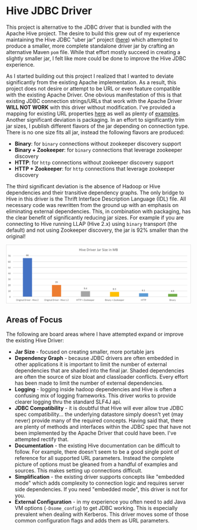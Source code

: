 # Hive JDBC Driver

This project is alternative to the JDBC driver that is bundled with the Apache Hive project.  The desire to build this grew out of my experience maintaining the Hive JDBC "uber jar" project ([here](https://github.com/timveil/hive-jdbc-uber-jar)) which attempted to produce a smaller, more complete standalone driver jar by crafting an alternative Maven `pom` file.  While that effort mostly succeed in creating a slightly smaller jar, I felt like more could be done to improve the Hive JDBC experience.

As I started building out this project I realized that I wanted to deviate significantly from the existing Apache implementation.  As a result, this project does not desire or attempt to be URL or even feature compatible with the existing Apache Driver.  One obvious manifestation of this is that existing JDBC connection strings/URLs that work with the Apache Driver __WILL NOT WORK__ with this driver without modification.  I've provided a mapping for existing URL properties [here](DRIVER-PROPERTIES.md) as well as plenty of [examples](EXAMPLES.md). Another significant deviation is packaging.  In an effort to significantly trim jar sizes, I publish different flavors of the jar depending on connection type.  There is no one size fits all jar, instead the following flavors are produced:

- __Binary__: for `binary` connections without zookeeper discovery support
- __Binary + Zookeeper__: for `binary` connections that leverage zookeeper discovery
- __HTTP__: for `http` connections without zookeeper discovery support
- __HTTP + Zookeeper__: for `http` connections that leverage zookeeper discovery

The third significant deviation is the absence of Hadoop or Hive dependencies and their transitive dependency graphs.  The only bridge to Hive in this driver is the Thrift Interface Description Language (IDL) file.  All necessary code was rewritten from the ground up with an emphasis on eliminating external dependencies.  This, in combination with packaging, has the clear benefit of significantly reducing jar sizes.  For example if you are connecting to Hive running LLAP (Hive 2.x) using `binary` transport (the default) and not using Zookeeper discovery, the jar is 92% smaller than the original!

![](docs/sizes.png)

## Areas of Focus

The following are board areas where I have attempted expand or improve the existing Hive Driver:

* __Jar Size__ - focused on creating smaller, more portable jars
* __Dependency Graph__ - because JDBC drivers are often embedded in other applications it is important to limit the number of external dependencies that are shaded into the final jar.  Shaded dependencies are often the source of size bloat and classloader conflicts.  Every effort has been made to limit the number of external dependencies.
* __Logging__ - logging inside hadoop dependencies and Hive is often a confusing mix of logging frameworks.  This driver works to provide clearer logging thru the standard SLF4J api.
* __JDBC Compatibility__ - it is doubtful that Hive will ever allow true JDBC spec compatibility... the underlying datastore simply doesn't yet (may never) provide many of the required concepts.  Having said that, there are plenty of methods and interfaces within the JDBC spec that have not been implemented by the Apache Driver that could have been.  I've attempted rectify that.
* __Documentation__ - the existing Hive documentation can be difficult to follow.  For example, there doesn't seem to be a good single point of reference for all supported URL parameters.  Instead the complete picture of options must be gleaned from a handful of examples and sources.  This makes setting up connections difficult.
* __Simplification__ - the existing driver supports concepts like "embedded mode" which adds complexity to connection logic and requires server side dependencies.  If you need "embedded mode", this driver is not for you.  
* __External Configuration__ - in my experience you often need to add Java VM options (`-Dsome_config`) to get JDBC working.  This is especially prevalent when dealing with Kerberos.  This driver moves some of those common configuration flags and adds them as URL parameters.

